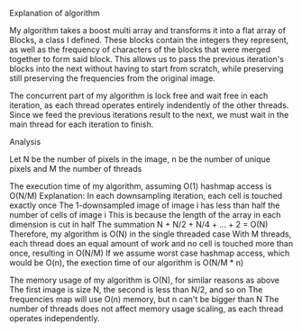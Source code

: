 Explanation of algorithm

My algorithm takes a boost multi array and transforms it into a flat array of
Blocks, a class I defined. These blocks contain the integers they represent,
as well as the frequency of characters of the blocks that were merged together
to form said block. This allows us to pass the previous iteration's blocks
into the next without having to start from scratch, while preserving still
preserving the frequencies from the original image.

The concurrent part of my algorithm is lock free and wait free in each
iteration, as each thread operates entirely indendently of the other threads.
Since we feed the previous iterations result to the next, we must wait in the
main thread for each iteration to finish.

Analysis

Let N be the number of pixels in the image, n be the number of unique pixels
and M the number of threads

The execution time of my algorithm, assuming O(1) hashmap access is O(N/M)
Explanation:
In each downsampling iteration, each cell is touched exactly once
The 1-downsampled image of image i has less than half the number of cells of
image i
This is because the length of the array in each dimension is cut in half
The summation N + N/2 + N/4 + ... + 2 = O(N)
Therefore, my algorithm is O(N) in the single threaded case
With M threads, each thread does an equal amount of work and no cell is touched
more than once, resulting in O(N/M)
If we assume worst case hashmap access, which would be O(n),
the exection time of our algorithm is O(N/M * n)

The memory usage of my algorithm is O(N), for similar reasons as above
The first image is size N, the second is less than N/2, and so on
The frequencies map will use O(n) memory, but n can't be bigger than N
The number of threads does not affect memory usage scaling, as each thread
operates independently.


